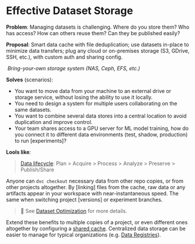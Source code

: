 # Effective Dataset Storage

<!-- This should be about efficient, performant data storage. -->

**Problem**: Managing datasets is challenging. Where do you store them? Who has
access? How can others reuse them? Can they be published easily?

**Proposal**: Smart data <abbr>cache</abbr> with file deduplication; use
datasets in-place to minimize data transfers; plug any cloud or on-premises
storage (S3, GDrive, SSH, etc.), with custom auth and sharing config.

![]() _Bring-your-own storage system (NAS, Ceph, EFS, etc.)_

**Solves** (scenarios):

- You want to move data from your machine to an external drive or storage
  service, without losing the ability to use it locally.
- You need to design a system for multiple users collaborating on the same
  datasets.
- You want to combine several data stores into a central location to avoid
  duplication and improve control.
- Your team shares access to a GPU server for ML model training, how do you
  connect it to different data environments (test, shadow, production) to run
  [experiments]?

**Lools like**:

> [Data lifecycle](https://www.usgs.gov/products/data-and-tools/data-management/data-lifecycle):
> Plan > Acquire > Process > Analyze > Preserve > Publish/Share

Anyone can `dvc checkout` necessary data from other repo copies, or from other
projects altogether. By [linking] files from the <abbr>cache</abbr>, raw data or
any artifacts appear in your <abbr>workspace</abbr> with near-instantaneous
speed. The same when switching project [versions] or experiment branches.

> 📖 See [Dataset Optimization](/doc/user-guide/large-dataset-optimization) for
> more details.

Extend these benefits to multiple copies of a project, or even different ones
altogether by configuring a
[shared cache](/doc/user-guide/how-to/share-a-dvc-cache). Centralized data
storage can be easier to manage for typical organizations (e.g.
[Data Registries](/doc/use-cases/data-registries)).
